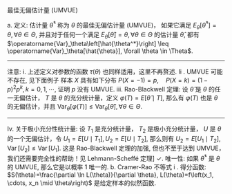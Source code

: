 最佳无偏估计量 (UMVUE)

a. 定义: 估计量 $\hat{\theta}^*$ 称为 $\theta$ 的最佳无偏估计量 (UMVUE)，
如果它满足 $E_\theta\left[\hat{\theta}^*\right]=\theta, \forall \theta \in \Theta$, 
并且对于任何一个满足 $E_\theta[\hat{\theta}]=\theta, \forall \theta \in \Theta$ 的估计量 $\hat{\theta}$, 
都有 $\operatorname{Var}_\theta\left[\hat{\theta^*}\right] \leq \operatorname{Var}_\theta[\hat{\theta}], \forall \theta \in \Theta$. 

---

注意:
$\mathrm{i}$. 上述定义对参数的函数 $\tau(\theta)$ 也同样适用，这里不再赘述.
Ii . UMVUE 可能不存在, 见下面例子
样本 $X$ 具有如下分布 $P(X=-1)=p, \quad P(X=k)=(1-p)^2 p^k, k=0,1, \cdots$, 证明 $p$ 没有 UMVUE.
iii. Rao-Blackwell 定理: 设 $\hat{\theta}$ 是 $\theta$ 的任一无偏估计， $T$ 是 $\theta$ 的充分统计量，定义 $\varphi(T)=E[\hat{\theta} \mid T]$, 那么有 $\varphi(T)$ 也是 $\theta$ 的无偏估计，并且 $\operatorname{Var}_\theta[\varphi(T)] \leq \operatorname{Var}_\theta[\hat{\theta}], \forall \theta \in \Theta$.

---

Iv. 关于极小充分性统计量:
设 $T_1$ 是充分统计量， $T_2$ 是极小充分统计量， $U$ 是 $\theta$ 的一个无偏估计，令 $U_1=E\left[U \mid T_1\right], U_2=E\left[U \mid T_2\right]$, 那么则有 $U_2=E\left[U_1 \mid T_2\right], \operatorname{Var}\left[U_2\right] \leq \operatorname{Var}\left[U_1\right]$.
这是 Rao-Blackwell 定理的加强, 但也不至于达到 UMVUE，我们还需要完全性的帮助！见 Lehmann-Scheffé 定理]
$\checkmark$. 唯一性: 如果 $\hat{\theta}^*$ 是 $\theta$ 的 UMVUE, 那么它是以概率 1 唯一的.
b. Cramer-Rao 不等式
i . 得分函数: $S(\theta)=\frac{\partial \ln L(\theta)}{\partial \theta}, L(\theta)=f\left(x_1, \cdots, x_n \mid \theta\right)$ 是给定样本的似然函数.